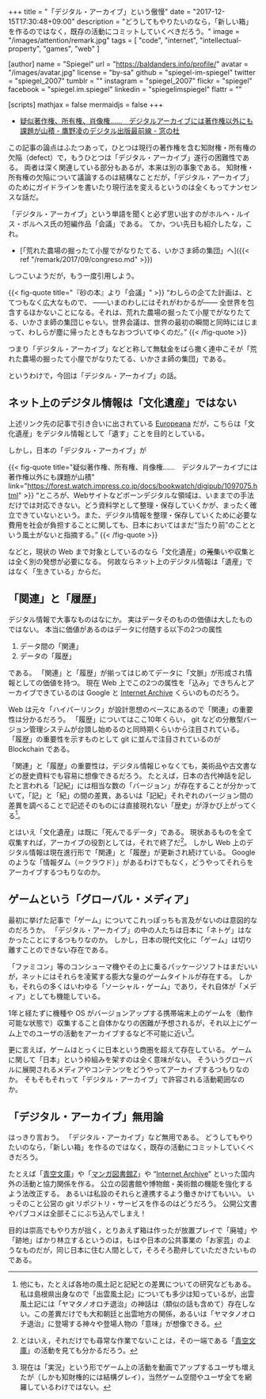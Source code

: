 +++
title = "「デジタル・アーカイブ」という傲慢"
date =  "2017-12-15T17:30:48+09:00"
description = "どうしてもやりたいのなら，「新しい箱」を作るのではなく，既存の活動にコミットしていくべきだろう。"
image = "/images/attention/remark.jpg"
tags        = [ "code", "internet", "intellectual-property", "games", "web" ]

[author]
  name      = "Spiegel"
  url       = "https://baldanders.info/profile/"
  avatar    = "/images/avatar.jpg"
  license   = "by-sa"
  github    = "spiegel-im-spiegel"
  twitter   = "spiegel_2007"
  tumblr    = ""
  instagram = "spiegel_2007"
  flickr    = "spiegel"
  facebook  = "spiegel.im.spiegel"
  linkedin  = "spiegelimspiegel"
  flattr    = ""

[scripts]
  mathjax = false
  mermaidjs = false
+++

- [疑似著作権、所有権、肖像権……　デジタルアーカイブには著作権以外にも課題が山積 - 鷹野凌のデジタル出版最前線 - 窓の杜](https://forest.watch.impress.co.jp/docs/bookwatch/digipub/1097075.html)

この記事の論点はふたつあって，ひとつは現行の著作権を含む知財権・所有権の欠陥（defect）で，もうひとつは「デジタル・アーカイブ」遂行の困難性である。
両者は深く関連している部分もあるが，本来は別の事象である。
知財権・所有権の欠陥について議論するのは結構なことだが，「デジタル・アーカイブ」のためにガイドラインを書いたり現行法を変えるというのは全くもってナンセンスな話だ。

「デジタル・アーカイブ」という単語を聞くと必ず思い出すのがホルヘ・ルイス・ボルヘス氏の短編作品「会議」である。
てか，つい先日も紹介したな，これ。

- [「荒れた農場の掘ったて小屋でがなりたてる、いかさま師の集団」へ]({{< ref "/remark/2017/09/congreso.md" >}})

しつこいようだが，もう一度引用しよう。

{{< fig-quote  title="『砂の本』より「会議」" >}}
<q>わしらの企てた計画は、とてつもなく広大なもので、 ――いまのわしにはそれがわかるが―― 全世界を包含するほかないことになる。それは、荒れた農場の掘ったて小屋でがなりたてる、いかさま師の集団じゃない。世界会議は、世界の最初の瞬間と同時にはじまって、わしらが塵に帰ったときもなおつづいてゆくのだ。</q>
{{< /fig-quote >}}

つまり「デジタル・アーカイブ」などと称して無駄金をばら撒く連中こそが「荒れた農場の掘ったて小屋でがなりたてる、いかさま師の集団」である。

というわけで，今回は「デジタル・アーカイブ」の話。

## ネット上のデジタル情報は「文化遺産」ではない

上述リンク先の記事で引き合いに出されている [Europeana](https://www.europeana.eu/ "Europeana Collections") だが，こちらは「文化遺産」をデジタル情報として「遺す」ことを目的としている。

しかし，日本の「デジタル・アーカイブ」が

{{< fig-quote title="疑似著作権、所有権、肖像権……　デジタルアーカイブには著作権以外にも課題が山積" link="https://forest.watch.impress.co.jp/docs/bookwatch/digipub/1097075.html" >}}
<q>ところが、Webサイトなどボーンデジタルな領域は、いままでの手法だけでは対応できない。どう資料学として整理・保存していくかが、まったく確立できていないという。また、デジタル情報を整理・保存していくために必要な費用を社会が負担することに関しても、日本においてはまだ“当たり前”のことという風土がないと指摘する。</q>
{{< /fig-quote >}}

などと，現状の Web まで対象としているのなら「文化遺産」の~~蒐集~~いや収集とは全く別の発想が必要になる。
何故ならネット上のデジタル情報は「遺産」ではなく「生きている」からだ。

## 「関連」と「履歴」

デジタル情報で大事なものはなにか。
実はデータそのものの価値は大したものではない。
本当に価値があるのはデータに付随する以下の2つの属性

1. データ間の「関連」
2. データの「履歴」

である。
「関連」と「履歴」が揃ってはじめてデータに「文脈」が形成され情報としての価値を持つ。
現在 Web 上でこの2つの属性を「込み」できちんとアーカイブできているのは Google と [Internet Archive] くらいのものだろう。

Web は元々「ハイパーリンク」が設計思想のベースにあるので「関連」の重要性は分かるだろう。
「履歴」についてはここ10年くらい， git などの分散型バージョン管理システムが台頭し始めるのと同時期くらいから注目されている。
「履歴」の重要性を示すものとして git に並んで注目されているのが Blockchain である。

「関連」と「履歴」の重要性は，デジタル情報じゃなくても，美術品や古文書などの歴史資料でも容易に想像できるだろう。
たとえば，日本の古代神話を記したと言われる「記紀」には相当な数の「バージョン」が存在することが分かっていて，「記」と「紀」の間の差異，あるいは「記紀」それぞれのバージョン間の差異を調べることで記述そのものには直接現れない「歴史」が浮かび上がってくる[^myth1]。

[^myth1]: 他にも，たとえば各地の風土記と記紀との差異についての研究などもある。私は島根県出身なので「出雲風土記」についても多少は知っているが，出雲風土記には「ヤマタノオロチ退治」の神話は（類似の話も含めて）存在しない。この差異だけでも大和朝廷と出雲地方の関係，あるいは「ヤマタノオロチ退治」に登場する神々や登場人物の「意味」が想像できる。

とはいえ「文化遺産」は既に「死んでるデータ」である。
現状あるものを全て収集すれば，アーカイブの役割としては，それで終了だ[^ao1]。
しかし Web 上のデジタル情報は現在進行形で「関連」と「履歴」が更新され続けている。
Google のような「情報ダム（＝クラウド）」があるわけでもなく，どうやってそれらをアーカイブするつもりなのか。

[^ao1]: とはいえ，それだけでも尋常な作業でないことは，その一端である「[青空文庫]」の活動を見ても分かるだろう。

## ゲームという「グローバル・メディア」

最初に挙げた記事で「ゲーム」についてこれっぽっちも言及がないのは意図的なのだろうか。
「デジタル・アーカイブ」の中の人たちは日本に「ネトゲ」はなかったことにするつもりなのか。
しかし，日本の現代文化に「ゲーム」は切り離すことのできない存在である。

「ファミコン」等のコンシューマ機やその上に乗るパッケージソフトはまだいいが，ネットにはそれらを凌駕する膨大な量のゲームタイトルが存在する。
しかも，それらの多くはいわゆる「ソーシャル・ゲーム」であり，それ自体が「メディア」としても機能している。

1年と経たずに機種や OS がバージョンアップする携帯端末上のゲームを（動作可能な状態で）収集すること自体かなりの困難が予想されるが，それ以上にゲーム上でのユーザの活動をアーカイブするなど不可能に近い[^game1]。

[^game1]: 現在は「実況」という形でゲーム上の活動を動画でアップするユーザも増えたが（しかも知財権的には結構グレイ），当然ゲーム空間やユーザ全てを網羅しているわけではない。

更に言えば，ゲームはとっくに日本という商圏を超えて存在している。
ゲームに関して「日本」という枠組みを架すのは全く意味がない。
そういうグローバルに展開されるメディアやコンテンツをどうやってアーカイブするつもりなのか。
そもそもそれって「デジタル・アーカイブ」で許容される活動範囲なのか。

## 「デジタル・アーカイブ」無用論

はっきり言おう。
「デジタル・アーカイブ」など無用である。
どうしてもやりたいのなら，「新しい箱」を作るのではなく，既存の活動にコミットしていくべきだろう。

たとえば「[青空文庫]」や「[マンガ図書館Z]」や “[Internet Archive]” といった国内外の活動と協力関係を作る。
公立の図書館や博物館・美術館の機能を強化するよう法改正する。
あるいは私設のそれらと連携するよう働きかけてもいい。
いっそのこと公営の git リポジトリ・サービスを作るのはどうだろう。
公開公文書やパブコメは全部そこにぶち込んでしまえ！

目的は崇高でもやり方が拙く，とりあえず箱は作ったが放置プレイで「廃墟」や「跡地」ばかり林立するというのは，もはや日本の公共事業の「お家芸」のようなものだが，同じ日本に住む人間として，そろそろ勘弁していただきたいものである。

[Internet Archive]: https://archive.org/ "Internet Archive: Digital Library of Free Books, Movies, Music & Wayback Machine"
[青空文庫]: http://www.aozora.gr.jp/ "青空文庫 Aozora Bunko"
[マンガ図書館Z]: https://www.mangaz.com/ "マンガ図書館Z - 無料で漫画が全巻読み放題！"

<!-- eof -->
